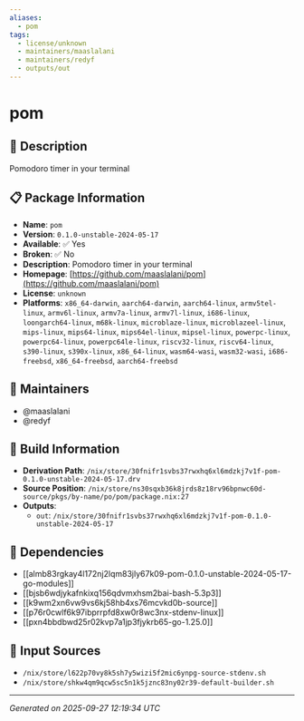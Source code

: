 ```yaml
---
aliases:
  - pom
tags:
  - license/unknown
  - maintainers/maaslalani
  - maintainers/redyf
  - outputs/out
---
```


# pom

## 📝 Description

Pomodoro timer in your terminal

## 📋 Package Information

- **Name**: `pom`
- **Version**: `0.1.0-unstable-2024-05-17`
- **Available**: ✅ Yes
- **Broken**: ✅ No
- **Description**: Pomodoro timer in your terminal
- **Homepage**: [https://github.com/maaslalani/pom](https://github.com/maaslalani/pom)
- **License**: `unknown`
- **Platforms**: `x86_64-darwin`, `aarch64-darwin`, `aarch64-linux`, `armv5tel-linux`, `armv6l-linux`, `armv7a-linux`, `armv7l-linux`, `i686-linux`, `loongarch64-linux`, `m68k-linux`, `microblaze-linux`, `microblazeel-linux`, `mips-linux`, `mips64-linux`, `mips64el-linux`, `mipsel-linux`, `powerpc-linux`, `powerpc64-linux`, `powerpc64le-linux`, `riscv32-linux`, `riscv64-linux`, `s390-linux`, `s390x-linux`, `x86_64-linux`, `wasm64-wasi`, `wasm32-wasi`, `i686-freebsd`, `x86_64-freebsd`, `aarch64-freebsd`
## 👥 Maintainers

- @maaslalani
- @redyf


## 🔧 Build Information

- **Derivation Path**: `/nix/store/30fnifr1svbs37rwxhq6xl6mdzkj7v1f-pom-0.1.0-unstable-2024-05-17.drv`
- **Source Position**: `/nix/store/ns30sqxb36k8jrds8z18rv96bpnwc60d-source/pkgs/by-name/po/pom/package.nix:27`
- **Outputs**:
  - `out`:  `/nix/store/30fnifr1svbs37rwxhq6xl6mdzkj7v1f-pom-0.1.0-unstable-2024-05-17`

## 🔗 Dependencies

- [[almb83rgkay4l172nj2lqm83jly67k09-pom-0.1.0-unstable-2024-05-17-go-modules]]
- [[bjsb6wdjykafnkixq156qdvmxhsm2bai-bash-5.3p3]]
- [[k9wm2xn6vw9vs6kj58hb4xs76mcvkd0b-source]]
- [[p76r0cwlf6k97ibprrpfd8xw0r8wc3nx-stdenv-linux]]
- [[pxn4bbdbwd25r02kvp7a1jp3fjykrb65-go-1.25.0]]

## 📁 Input Sources

- `/nix/store/l622p70vy8k5sh7y5wizi5f2mic6ynpg-source-stdenv.sh`
- `/nix/store/shkw4qm9qcw5sc5n1k5jznc83ny02r39-default-builder.sh`

---
*Generated on 2025-09-27 12:19:34 UTC*
